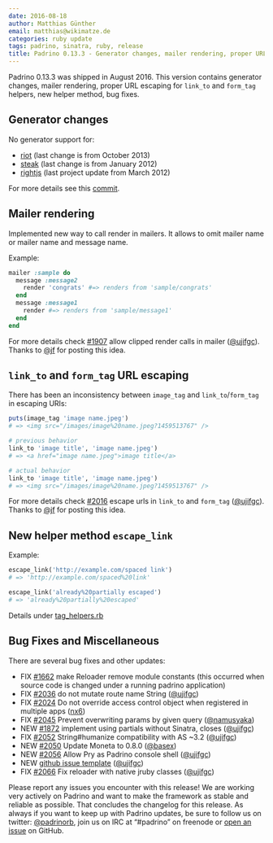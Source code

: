 ```yaml
---
date: 2016-08-18
author: Matthias Günther
email: matthias@wikimatze.de
categories: ruby update
tags: padrino, sinatra, ruby, release
title: Padrino 0.13.3 - Generator changes, mailer rendering, proper URL escaping for link_to and form_tag helpers, new helper method, bug fixes
---
```


Padrino 0.13.3 was shipped in August 2016. This version contains generator changes, mailer rendering, proper URL escaping for `link_to` and `form_tag` helpers, new helper method, bug fixes.


## Generator changes

No generator support for:

- [riot](https://github.com/thumblemonks/riot "riot") (last change is from October 2013)
- [steak](https://github.com/cavalle/steak "steak") (last change is from January 2012)
- [rightjs](http://rightjs.org/ "rightjs") (last project update from March 2012)

For more details see this [commit](https://github.com/padrino/padrino-framework/commit/cd1c1dc81894d96ed618c3af8adb623b04184ab6).


## Mailer rendering

Implemented new way to call render in mailers. It allows to omit mailer name or mailer name and message name.

Example:

```ruby
mailer :sample do
  message :message2
    render 'congrats' #=> renders from 'sample/congrats'
  end
  message :message1
    render #=> renders from 'sample/message1'
  end
end
```

For more details check [#1907](https://github.com/padrino/padrino-framework/issues/1906) allow clipped render calls in mailer ([@ujifgc](https://github.com/ujifgc)).
Thanks to [@jf](https://github.com/jf "@jf") for posting this idea.


## `link_to` and `form_tag` URL escaping

There has been an inconsistency between `image_tag` and `link_to`/`form_tag` in escaping URIs:


```ruby
puts(image_tag 'image name.jpeg')
# => <img src="/images/image%20name.jpeg?1459513767" />

# previous behavior
link_to 'image title', 'image name.jpeg')
# => <a href="image name.jpeg">image title</a>

# actual behavior
link_to 'image title', 'image name.jpeg')
# => <img src="/images/image%20name.jpeg?1459513767" />
```

For more details check [#2016](https://github.com/padrino/padrino-framework/issues/2016) escape urls in `link_to` and `form_tag` ([@ujifgc](https://github.com/ujifgc)).
Thanks to [@jf](https://github.com/jf "@jf") for posting this idea.


## New helper method `escape_link`

Example:

```ruby
escape_link('http://example.com/spaced link')
# => 'http://example.com/spaced%20link'

escape_link('already%20partially escaped')
# => 'already%20partially%20escaped'
```


Details under [tag_helpers.rb](https://github.com/padrino/padrino-framework/blob/438afb9c381265c1b4e0eb338b940a513131ea0a/padrino-helpers/lib/padrino-helpers/tag_helpers.rb#L247)


## Bug Fixes and Miscellaneous

There are several bug fixes and other updates:

- FIX [#1662](https://github.com/padrino/padrino-framework/issues/1662) make Reloader remove module constants (this occurred when source code is changed under a running padrino application)
- FIX [#2036](https://github.com/padrino/padrino-framework/issues/2036) do not mutate route name String ([@ujifgc](https://github.com/ujifgc))
- FIX [#2024](https://github.com/padrino/padrino-framework/pull/2042) Do not override access control object when registered in multiple apps ([nx6](https://github.com/nxs6 "nxs6"))
- FIX [#2045](https://github.com/padrino/padrino-framework/pull/2045) Prevent overwriting params by given query ([@namusyaka](https://github.com/namusyaka))
- NEW [#1872](https://github.com/padrino/padrino-framework/issues/1872) implement using partials without Sinatra, closes ([@ujifgc](https://github.com/ujifgc))
- FIX [#2052](https://github.com/padrino/padrino-framework/issues/2052) String#humanize compatibility with AS ~3.2 ([@ujifgc](https://github.com/ujifgc))
- NEW [#2050](https://github.com/padrino/padrino-framework/pull/2050) Update Moneta to 0.8.0 ([@basex](https://github.com/basex))
- NEW [#2056](https://github.com/padrino/padrino-framework/issues/2056) Allow Pry as Padrino console shell ([@ujifgc](https://github.com/ujifgc))
- NEW [github issue template](https://github.com/padrino/padrino-framework/commit/75c9afe55511de722463addc8260881ce8df345c) ([@ujifgc](https://github.com/ujifgc))
- FIX [#2066](https://github.com/padrino/padrino-framework/issues/2066) Fix reloader with native jruby classes ([@ujifgc](https://github.com/ujifgc))


Please report any issues you encounter with this release! We are working very actively on Padrino and want to make the framework as stable and reliable as possible. That concludes the changelog for this release. As always if you want to keep up with Padrino updates, be sure to follow us on twitter: [@padrinorb](http://twitter.com/padrinorb), join us on IRC at “#padrino” on freenode or [open an issue](https://github.com/padrino/padrino-framework/issues) on GitHub.
